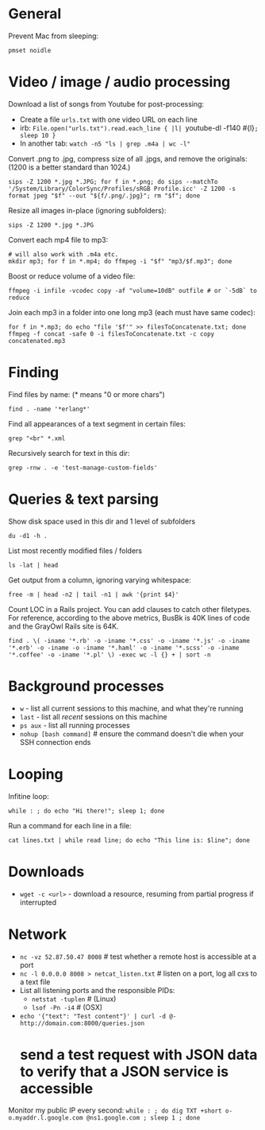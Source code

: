 # General

Prevent Mac from sleeping:

    pmset noidle


# Video / image / audio processing

Download a list of songs from Youtube for post-processing:
- Create a file `urls.txt` with one video URL on each line
- irb: `File.open("urls.txt").read.each_line { |l| `youtube-dl -f140 #{l}`; sleep 10 }`
- In another tab: `watch -n5 "ls | grep .m4a | wc -l"`

Convert .png to .jpg, compress size of all .jpgs, and remove the originals:
(1200 is a better standard than 1024.)

    sips -Z 1200 *.jpg *.JPG; for f in *.png; do sips --matchTo '/System/Library/ColorSync/Profiles/sRGB Profile.icc' -Z 1200 -s format jpeg "$f" --out "${f/.png/.jpg}"; rm "$f"; done

Resize all images in-place (ignoring subfolders):

    sips -Z 1200 *.jpg *.JPG

Convert each mp4 file to mp3:

    # will also work with .m4a etc.
    mkdir mp3; for f in *.mp4; do ffmpeg -i "$f" "mp3/$f.mp3"; done

Boost or reduce volume of a video file:

    ffmpeg -i infile -vcodec copy -af "volume=10dB" outfile # or `-5dB` to reduce

Join each mp3 in a folder into one long mp3 (each must have same codec):

    for f in *.mp3; do echo "file '$f'" >> filesToConcatenate.txt; done
    ffmpeg -f concat -safe 0 -i filesToConcatenate.txt -c copy concatenated.mp3


# Finding

Find files by name: (* means "0 or more chars")

    find . -name '*erlang*'

Find all appearances of a text segment in certain files:

    grep "<br" *.xml

Recursively search for text in this dir:

    grep -rnw . -e 'test-manage-custom-fields'


# Queries & text parsing

Show disk space used in this dir and 1 level of subfolders

    du -d1 -h .

List most recently modified files / folders

    ls -lat | head

Get output from a column, ignoring varying whitespace:

    free -m | head -n2 | tail -n1 | awk '{print $4}'

Count LOC in a Rails project. You can add clauses to catch other filetypes. For reference, according to the above metrics, BusBk is 40K lines of code and the GrayOwl Rails site is 64K.

    find . \( -iname '*.rb' -o -iname '*.css' -o -iname '*.js' -o -iname '*.erb' -o -iname -o -iname '*.haml' -o -iname '*.scss' -o -iname '*.coffee' -o -iname '*.pl' \) -exec wc -l {} + | sort -n


# Background processes

- `w` - list all current sessions to this machine, and what they're running
- `last` - list all *recent* sessions on this machine
- `ps aux` - list all running processes
- `nohup [bash command]` # ensure the command doesn't die when your SSH connection ends

# Looping

Infitine loop:

    while : ; do echo "Hi there!"; sleep 1; done

Run a command for each line in a file:

    cat lines.txt | while read line; do echo "This line is: $line"; done

# Downloads

- `wget -c <url>` - download a resource, resuming from partial progress if interrupted

# Network

- `nc -vz 52.87.50.47 8008` # test whether a remote host is accessible at a port
- `nc -l 0.0.0.0 8008 > netcat_listen.txt` # listen on a port, log all cxs to a text file
- List all listening ports and the responsible PIDs:
  - `netstat -tuplen` # (Linux)
  - `lsof -Pn -i4` # (OSX)
- `echo '{"text": "Test content"}' | curl -d @- http://domain.com:8000/queries.json`
  # send a test request with JSON data to verify that a JSON service is accessible

Monitor my public IP every second:
`while : ; do dig TXT +short o-o.myaddr.l.google.com @ns1.google.com ; sleep 1 ; done`
